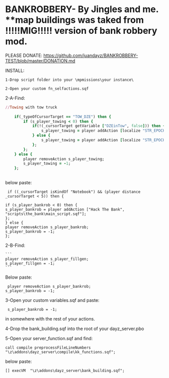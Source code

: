 # BANKROBBERY-  By Jingles and me. **map buildings was taked from !!!!!MIG!!!!! version of bank robbery mod. 

PLEASE DONATE: https://github.com/juandayz/BANKROBBERY-TEST/blob/master/DONATION.md




INSTALL:

```
1-Drop script folder into your \mpmissions\your instance\
```

```
2-Open your custom fn_selfactions.sqf
```

2-A-Find:

```ruby
//Towing with tow truck
	
	if(_typeOfCursorTarget == "TOW_DZE") then {
		if (s_player_towing < 0) then {
			if(!(_cursorTarget getVariable ["DZEinTow", false])) then {
				s_player_towing = player addAction [localize "STR_EPOCH_ACTIONS_ATTACH" "\z\addons\dayz_code\actions\tow_AttachStraps.sqf",_cursorTarget, 0, false, true];				
			} else {
				s_player_towing = player addAction [localize "STR_EPOCH_ACTIONS_DETACH", "\z\addons\dayz_code\actions\tow_DetachStraps.sqf",_cursorTarget, 0, false, true];				
			};
		};
	} else {
		player removeAction s_player_towing;
		s_player_towing = -1;
	};
	
  ```
  
below paste:

```
 if ((_cursorTarget isKindOf "Notebook") && (player distance _cursorTarget < 5)) then {

if (s_player_bankrob < 0) then {
s_player_bankrob = player addAction ["Hack The Bank", "scripts\the_bank\main_script.sqf"];
};
} else {
player removeAction s_player_bankrob;
s_player_bankrob = -1;	
};	

 ```
 2-B-Find:
    
    ```
    player removeAction s_player_fillgen;
    s_player_fillgen = -1;
    ```
  Below paste:
  ```
   player removeAction s_player_bankrob;
 s_player_bankrob = -1;
 ```
 
 3-Open your custom variables.sqf and paste:
 
 ```
  s_player_bankrob = -1;
 ```
in somewhere with the rest of your actions.


4-Drop the bank_building.sqf into the root of your dayz_server.pbo

5-Open your server_function.sqf and find:

```
call compile preprocessFileLineNumbers "\z\addons\dayz_server\compile\kk_functions.sqf";
```
below paste:

```
[] execVM  "\z\addons\dayz_server\bank_building.sqf";
``` 
 
 

    
    
    
   
    
 
    
 
  
